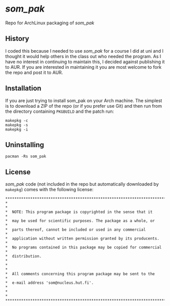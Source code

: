 *som_pak*
=========

Repo for ArchLinux packaging of *som_pak*

History
-------

I coded this because I needed to use *som_pak* for a course I did at uni and I thought it would help others in the class out who needed the program. As I have no interest in continuing to maintain this, I decided against publishing it to AUR. If you are interested in maintaining it you are most welcome to fork the repo and post it to AUR.

Installation
------------

If you are just trying to install som_pak on your Arch machine. The simplest is to download a ZIP of the repo (or if you prefer use Git) and then run from the directory containing `PKGBUILD` and the patch run:

    makepkg -c
    makepkg -s
    makepkg -i


Uninstalling
------------

    pacman -Rs som_pak

License
-------

*som_pak* code (not included in the repo but automatically downloaded by `makepkg`) comes with the following license:

    ************************************************************************
    *                                                                      *
    *  NOTE: This program package is copyrighted in the sense that it      *
    *  may be used for scientific purposes. The package as a whole, or     *
    *  parts thereof, cannot be included or used in any commercial         *
    *  application without written permission granted by its producents.   *
    *  No programs contained in this package may be copied for commercial  *
    *  distribution.                                                       *
    *                                                                      *
    *  All comments concerning this program package may be sent to the     *
    *  e-mail address 'som@nucleus.hut.fi'.                                *
    *                                                                      *
    ************************************************************************
